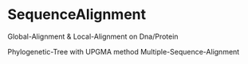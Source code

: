 # SequenceAlignment
Global-Alignment & Local-Alignment on Dna/Protein





Phylogenetic-Tree with UPGMA method
Multiple-Sequence-Alignment
